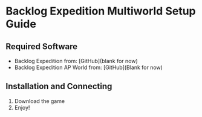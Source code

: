 # Backlog Expedition Multiworld Setup Guide

## Required Software

- Backlog Expedition from: [GitHub](blank for now)
- Backlog Expedition AP World from: [GitHub](Blank for now)

## Installation and Connecting

1. Download the game
2. Enjoy!
